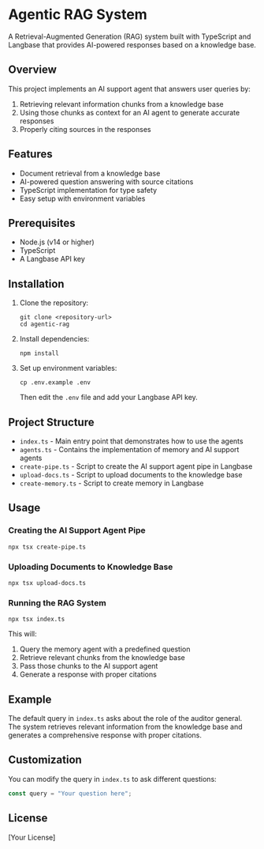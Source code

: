 # Agentic RAG System

A Retrieval-Augmented Generation (RAG) system built with TypeScript and Langbase that provides AI-powered responses based on a knowledge base.

## Overview

This project implements an AI support agent that answers user queries by:

1. Retrieving relevant information chunks from a knowledge base
2. Using those chunks as context for an AI agent to generate accurate responses
3. Properly citing sources in the responses

## Features

- Document retrieval from a knowledge base
- AI-powered question answering with source citations
- TypeScript implementation for type safety
- Easy setup with environment variables

## Prerequisites

- Node.js (v14 or higher)
- TypeScript
- A Langbase API key

## Installation

1. Clone the repository:

   ```
   git clone <repository-url>
   cd agentic-rag
   ```

2. Install dependencies:

   ```
   npm install
   ```

3. Set up environment variables:
   ```
   cp .env.example .env
   ```
   Then edit the `.env` file and add your Langbase API key.

## Project Structure

- `index.ts` - Main entry point that demonstrates how to use the agents
- `agents.ts` - Contains the implementation of memory and AI support agents
- `create-pipe.ts` - Script to create the AI support agent pipe in Langbase
- `upload-docs.ts` - Script to upload documents to the knowledge base
- `create-memory.ts` - Script to create memory in Langbase

## Usage

### Creating the AI Support Agent Pipe

```
npx tsx create-pipe.ts
```

### Uploading Documents to Knowledge Base

```
npx tsx upload-docs.ts
```

### Running the RAG System

```
npx tsx index.ts
```

This will:

1. Query the memory agent with a predefined question
2. Retrieve relevant chunks from the knowledge base
3. Pass those chunks to the AI support agent
4. Generate a response with proper citations

## Example

The default query in `index.ts` asks about the role of the auditor general. The system retrieves relevant information from the knowledge base and generates a comprehensive response with proper citations.

## Customization

You can modify the query in `index.ts` to ask different questions:

```typescript
const query = "Your question here";
```

## License

[Your License]
